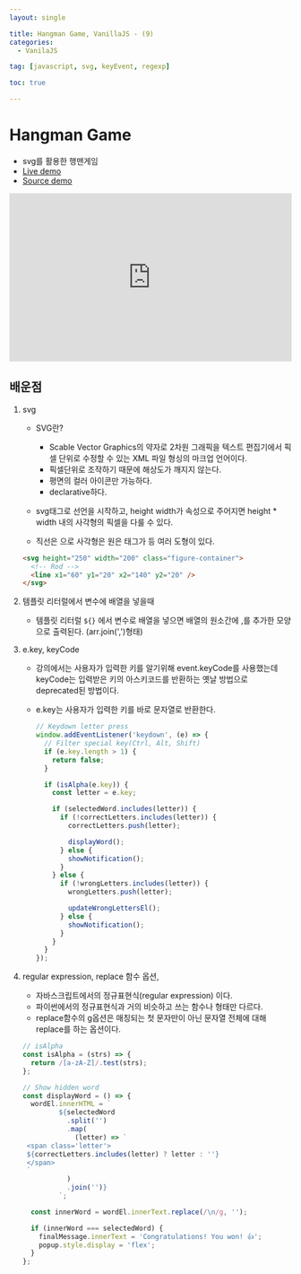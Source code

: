 ```yaml
---
layout: single

title: Hangman Game, VanillaJS - (9)
categories:
  - VanilaJS

tag: [javascript, svg, keyEvent, regexp]

toc: true

---
```

# Hangman Game
- svg를 활용한 행맨게임
- <a href='https://codepen.io/kim7720/pen/QWQmzJq'>Live demo</a>
- <a href='https://github.com/bo-oseng/vanilla_javascript_pratice_projects/tree/main/Hangman%20Game'>Source demo</a>

<iframe height="300" style="width: 100%;" scrolling="no" title="Hangman" src="https://codepen.io/kim7720/embed/QWQmzJq?default-tab=html%2Cresult" frameborder="no" loading="lazy" allowtransparency="true" allowfullscreen="true">
  See the Pen <a href="https://codepen.io/kim7720/pen/QWQmzJq">
  Hangman</a> by KimBosung (<a href="https://codepen.io/kim7720">@kim7720</a>)
  on <a href="https://codepen.io">CodePen</a>.
</iframe>

## 배운점

1.  svg

    - SVG란?

      - Scable Vector Graphics의 약자로 2차원 그래픽을 텍스트 편집기에서 픽셀 단위로 수정할 수 있는 XML 파일 형싱의 마크업 언어이다.
      - 픽셀단위로 조작하기 때문에 해상도가 깨지지 않는다.
      - 평면의 컬러 아이콘만 가능하다.
      - declarative하다.

    - svg태그로 선언을 시작하고, height width가 속성으로 주어지면 height \* width 내의 사각형의 픽셀을 다룰 수 있다.
    - 직선은 <line>으로 사각형은 <rect> 원은 <circle>태그가 등 여러 도형이 있다.

    ```html
    <svg height="250" width="200" class="figure-container">
      <!-- Rod -->
      <line x1="60" y1="20" x2="140" y2="20" />
    </svg>
    ```

2.  템플릿 리터럴에서 변수에 배열을 넣을때
    - 템플릿 리터럴 `${}` 에서 변수로 배열을 넣으면 배열의 원소간에 ,를 추가한 모양으로 출력된다. (arr.join(',')형태)
3.  e.key, keyCode

    - 강의에서는 사용자가 입력한 키를 알기위해 event.keyCode를 사용했는데 keyCode는 입력받은 키의 아스키코드를 반환하는 옛날 방법으로 deprecated된 방법이다.
    - e.key는 사용자가 입력한 키를 바로 문자열로 반환한다.

      ```javascript
      // Keydown letter press
      window.addEventListener('keydown', (e) => {
        // Filter special key(Ctrl, Alt, Shift)
        if (e.key.length > 1) {
          return false;
        }

        if (isAlpha(e.key)) {
          const letter = e.key;

          if (selectedWord.includes(letter)) {
            if (!correctLetters.includes(letter)) {
              correctLetters.push(letter);

              displayWord();
            } else {
              showNotification();
            }
          } else {
            if (!wrongLetters.includes(letter)) {
              wrongLetters.push(letter);

              updateWrongLettersEl();
            } else {
              showNotification();
            }
          }
        }
      });
      ```

4.  regular expression, replace 함수 옵션,

    - 자바스크립트에서의 정규표현식(regular expression) 이다.
    - 파이썬에서의 정규표현식과 거의 비슷하고 쓰는 함수나 형태만 다르다.
    - replace함수의 g옵션은 매칭되는 첫 문자만이 아닌 문자열 전체에 대해 replace를 하는 옵션이다.

    ```javascript
    // isAlpha
    const isAlpha = (strs) => {
      return /[a-zA-Z]/.test(strs);
    };
    ```

    ```javascript
    // Show hidden word
    const displayWord = () => {
      wordEl.innerHTML = `
             ${selectedWord
               .split('')
               .map(
                 (letter) => `
     <span class='letter'>
     ${correctLetters.includes(letter) ? letter : ''}
     </span>
     `
               )
               .join('')}
             `;

      const innerWord = wordEl.innerText.replace(/\n/g, '');

      if (innerWord === selectedWord) {
        finalMessage.innerText = 'Congratulations! You won! 👍';
        popup.style.display = 'flex';
      }
    };
    ```
